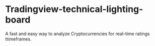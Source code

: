 # Tradingview-technical-lighting-board
A fast and easy way to analyze Cryptocurrencies for real-time ratings  ttimeframes.
